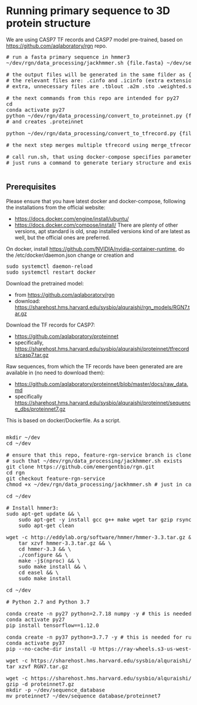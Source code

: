 # Running primary sequence to 3D protein structure

We are using CASP7 TF records and CASP7 model pre-trained, based on https://github.com/aqlaboratory/rgn repo.

<pre>
# run a fasta primary sequence in hmmer3
~/dev/rgn/data_processing/jackhmmer.sh {file.fasta} ~/dev/sequence_database/proteinnet7

# the output files will be generated in the same filder as {file.fasta}
# the relevant files are: .cinfo and .icinfo (extra extension at the end of {file.fasta})
# extra, unnecessary files are .tblout .a2m .sto .weighted.sto - in case of large files generation, best to clean up

# the next commands from this repo are intended for py27
cd 
conda activate py27
python ~/dev/rgn/data_processing/convert_to_proteinnet.py {file.fasta} # this uses .cinfo and .icinfo
# and creates .proteinnet

python ~/dev/rgn/data_processing/convert_to_tfrecord.py {file.fasta}.proteinnet {file.fasta}.tfrecord 42 

# the next step merges multiple tfrecord using merge_tfrecord.py

# call run.sh, that using docker-compose specifies parameters on nvidia docker image and
# just runs a command to generate teriary structure and exists

</pre>

## Prerequisites

Please ensure that you have latest docker and docker-compose, following the installations from the official website:
- https://docs.docker.com/engine/install/ubuntu/
- https://docs.docker.com/compose/install/
There are plenty of other versions, apt standard is old, snap installed versions kind of are latest as well, but the
official ones are preferred. 

On docker, install https://github.com/NVIDIA/nvidia-container-runtime, do the /etc/docker/daemon.json change or creation
and
<pre>
sudo systemctl daemon-reload
sudo systemctl restart docker
</pre>
 
Download the pretrained model:
- from https://github.com/aqlaboratory/rgn
- download: https://sharehost.hms.harvard.edu/sysbio/alquraishi/rgn_models/RGN7.tar.gz

Download the TF records for CASP7:
- https://github.com/aqlaboratory/proteinnet
- specifically, https://sharehost.hms.harvard.edu/sysbio/alquraishi/proteinnet/tfrecords/casp7.tar.gz

Raw sequences, from which the TF records have been generated are are available in (no need to download them):
- https://github.com/aqlaboratory/proteinnet/blob/master/docs/raw_data.md
- specifically https://sharehost.hms.harvard.edu/sysbio/alquraishi/proteinnet/sequence_dbs/proteinnet7.gz

This is based on docker/Dockerfile. As a script.

<pre>

mkdir ~/dev
cd ~/dev

# ensure that this repo, feature-rgn-service branch is cloned in ~/dev/rng
# such that ~/dev/rgn/data_processing/jackhmmer.sh exists
git clone https://github.com/emergentbio/rgn.git
cd rgn
git checkout feature-rgn-service
chmod +x ~/dev/rgn/data_processing/jackhmmer.sh # just in case

cd ~/dev

# Install hmmer3:
sudo apt-get update && \
    sudo apt-get -y install gcc g++ make wget tar gzip rsync --fix-missing && \
    sudo apt-get clean
    
wget -c http://eddylab.org/software/hmmer/hmmer-3.3.tar.gz && \
    tar xzvf hmmer-3.3.tar.gz && \
    cd hmmer-3.3 && \
    ./configure && \
    make -j$(nproc) && \
    sudo make install && \
    cd easel && \
    sudo make install
    
cd ~/dev

# Python 2.7 and Python 3.7

conda create -n py27 python=2.7.18 numpy -y # this is needed for for converting ProteinNet to 3d Structure
conda activate py27
pip install tensorflow==1.12.0

conda create -n py37 python=3.7.7 -y # this is needed for running ray distributed hmmer3, for single protein, manual run on hmmer3 it is not needed
conda activate py37
pip --no-cache-dir install -U https://ray-wheels.s3-us-west-2.amazonaws.com/master/0f54d5ab656b55ab7e6b28f5bd61e2dd64feb0dc/ray-0.9.0.dev0-cp37-cp37m-manylinux1_x86_64.whl

wget -c https://sharehost.hms.harvard.edu/sysbio/alquraishi/rgn_models/RGN7.tar.gz
tar xzvf RGN7.tar.gz

wget -c https://sharehost.hms.harvard.edu/sysbio/alquraishi/proteinnet/sequence_dbs/proteinnet7.gz
gzip -d proteinnet7.gz
mkdir -p ~/dev/sequence_database
mv proteinnet7 ~/dev/sequence_database/proteinnet7
</pre>